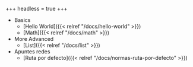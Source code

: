 +++
headless = true
+++

- Basics
  - [Hello World]({{< relref "/docs/hello-world" >}})
  - [Math]({{< relref "/docs/math" >}})
- More Advanced
  - [List]({{< relref "/docs/list" >}})
- Apuntes redes
  - [Ruta por defecto]({{< relref "/docs/normas-ruta-por-defecto" >}})